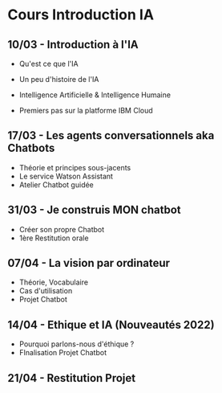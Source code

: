 # Cours Introduction IA

## 10/03 - Introduction à l'IA

  - Qu'est ce que l'IA
  - Un peu d'histoire de l'IA
  - Intelligence Artificielle & Intelligence Humaine
 
  - Premiers pas sur la platforme IBM Cloud

## 17/03 - Les agents conversationnels aka Chatbots

  - Théorie et principes sous-jacents
  - Le service Watson Assistant
  - Atelier Chatbot guidée
  
## 31/03 - Je construis MON chatbot
  - Créer son propre Chatbot
  - 1ère Restitution orale

## 07/04 - La vision par ordinateur
  - Théorie, Vocabulaire
  - Cas d'utilisation
  - Projet Chatbot

## 14/04 - Ethique et IA (Nouveautés 2022)
  - Pourquoi parlons-nous d'éthique ?
  - FInalisation Projet Chatbot

## 21/04 - Restitution Projet 
